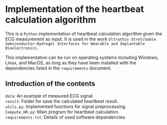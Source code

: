 # Implementation of the heartbeat calculation algorithm

This is a `Python` implementation of heartbeat calculation algorithm given the ECG measurement as input. It is used in the work `Ultrathin Stretchable Semiconductor-Hydrogel Interfaces for Wearable and Implantable Bioelectronics.`

This implementation can be run on operating systems including Windows, Linux, and MacOS, as long as they have been installed with the dependencies listed in the `requirements` document.

## Introduction of the contents
`data`: An example of measured ECG signal.  
`result`: Folder for save the calculated heartbeat result.  
`utils.py`: Implemented functions for signal preprocessing.  
`Compute_HR.py`: Main program for heartbeat calculation.  
`requirements.txt`: Details of used software dependencies.